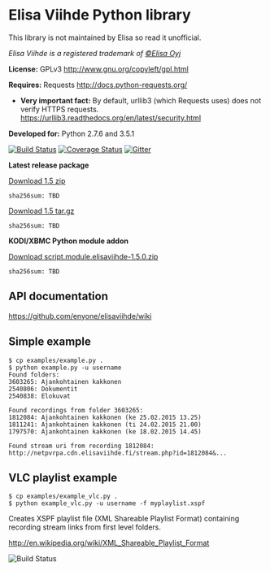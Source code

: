 Elisa Viihde Python library
=====

This library is not maintained by Elisa so read it unofficial.

_Elisa Viihde is a registered trademark of [©Elisa Oyj](http://corporate.elisa.fi)_

**License:** GPLv3 http://www.gnu.org/copyleft/gpl.html

**Requires:** Requests http://docs.python-requests.org/
* **Very important fact:** By default, urllib3 (which Requests uses) does not verify HTTPS requests. https://urllib3.readthedocs.org/en/latest/security.html

**Developed for:** Python 2.7.6 and 3.5.1

[![Build Status](https://travis-ci.org/enyone/elisaviihde.svg?branch=master)](https://travis-ci.org/enyone/elisaviihde)
[![Coverage Status](https://coveralls.io/repos/enyone/elisaviihde/badge.svg?branch=master)](https://coveralls.io/r/enyone/elisaviihde?branch=master)
[![Gitter](https://badges.gitter.im/Join%20Chat.svg)](https://gitter.im/enyone/elisaviihde?utm_source=badge&utm_medium=badge&utm_campaign=pr-badge)

**Latest release package**

[Download 1.5 zip](https://github.com/enyone/elisaviihde/archive/1.5.zip)
```
sha256sum: TBD
```

[Download 1.5 tar.gz](https://github.com/enyone/elisaviihde/archive/1.5.tar.gz)
```
sha256sum: TBD
```

**KODI/XBMC Python module addon**

[Download script.module.elisaviihde-1.5.0.zip](https://github.com/enyone/elisaviihde/releases/download/1.5/script.module.elisaviihde-1.5.0.zip)
```
sha256sum: TBD
```

API documentation
-----
https://github.com/enyone/elisaviihde/wiki

Simple example
-----
```
$ cp examples/example.py .
$ python example.py -u username
Found folders:
3603265: Ajankohtainen kakkonen
2540806: Dokumentit
2540838: Elokuvat

Found recordings from folder 3603265:
1812084: Ajankohtainen kakkonen (ke 25.02.2015 13.25)
1811241: Ajankohtainen kakkonen (ti 24.02.2015 21.00)
1797570: Ajankohtainen kakkonen (ke 18.02.2015 14.45)

Found stream uri from recording 1812084:
http://netpvrpa.cdn.elisaviihde.fi/stream.php?id=1812084&...
```

VLC playlist example
-----
```
$ cp examples/example_vlc.py .
$ python example_vlc.py -u username -f myplaylist.xspf
```

Creates XSPF playlist file (XML Shareable Playlist Format) containing recording stream links from first level folders.

http://en.wikipedia.org/wiki/XML_Shareable_Playlist_Format

![Build Status](https://raw.githubusercontent.com/enyone/elisaviihde/master/examples/example_playlist.png)

